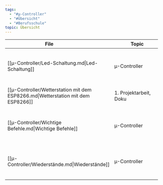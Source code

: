 ```yaml
---
tags:
  - "#µ-Controller"
  - "#Übersicht"
  - "#Berufsschule"
topic: Übersicht
---
```

| <div style="width:275px;">File</div>                                             | <div style='width:150px;'>Topic<div> | <div style='width:200px;'>Tags<div>                                                        |
| -------------------------------------------------------------------------------- | ------------------------------------ | ------------------------------------------------------------------------------------------ |
| [[µ-Controller/Led-Schaltung.md\|Led-Schaltung]]                                 | µ-Controller                         | <ul><li>#Berufsschule</li><li>#WPF</li><li>#µ-Controller</li><li>#Elektrotechnik</li></ul> |
| [[µ-Controller/Wetterstation mit dem ESP8266.md\|Wetterstation mit dem ESP8266]] | 1. Projektarbeit, Doku               | <ul><li>#µ-Controller</li><li>#Berufsschule</li></ul>                                      |
| [[µ-Controller/Wichtige Befehle.md\|Wichtige Befehle]]                           | µ-Controller                         | <ul><li>#Berufsschule</li><li>#WPF</li><li>#µ-Controller</li><li>#Programmieren</li></ul>  |
| [[µ-Controller/Wiederstände.md\|Wiederstände]]                                   | µ-Controller                         | <ul><li>#Berufsschule</li><li>#WPF</li><li>#µ-Controller</li><li>#Elektrotechnik</li></ul> |
